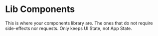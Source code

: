# Lib Components
This is where your components library are. The ones that do not require side-effects nor requests. Only keeps UI State, not App State.
